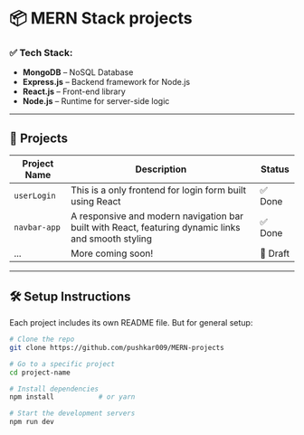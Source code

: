 # 📦 MERN Stack projects

<!--
Welcome to my **MERN Stack Internship Projects** repository!  
This space contains hands-on projects built using **MongoDB**, **Express.js**, **React.js**, and **Node.js** — developed during my internship to sharpen full-stack development skills and explore real-world application building.
---
-->

### ✅ Tech Stack:
- **MongoDB** – NoSQL Database
- **Express.js** – Backend framework for Node.js
- **React.js** – Front-end library
- **Node.js** – Runtime for server-side logic

---

## 📂 Projects

| Project Name        | Description                       | Status   |
|---------------------|-----------------------------------|----------|
| `userLogin`         | This is a only frontend for login form built using React | ✅ Done   |
| `navbar-app`        | A responsive and modern navigation bar built with React, featuring dynamic links and smooth styling | ✅ Done |
| ...                 | More coming soon!                 | 🧪 Draft  |


---

## 🛠️ Setup Instructions

Each project includes its own README file. But for general setup:

```bash
# Clone the repo
git clone https://github.com/pushkar009/MERN-projects

# Go to a specific project
cd project-name

# Install dependencies
npm install           # or yarn

# Start the development servers
npm run dev
